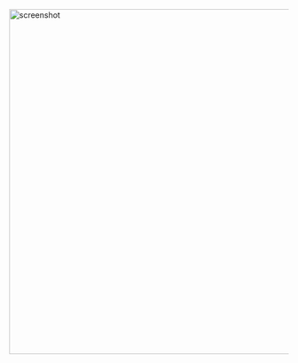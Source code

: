 <img width="969" height="622" alt="screenshot" src="https://github.com/user-attachments/assets/127c25bb-3b3d-45f2-b8ee-ea67c80f7f67" />
